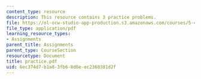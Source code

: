 ```yaml
---
content_type: resource
description: This resource contains 3 practice problems.
file: https://ol-ocw-studio-app-production.s3.amazonaws.com/courses/5-44-organometallic-chemistry-fall-2004/6ec374d7b1a83fb68d6eec2360381d2f_practice.pdf
file_type: application/pdf
learning_resource_types:
- Assignments
parent_title: Assignments
parent_type: CourseSection
resourcetype: Document
title: practice.pdf
uid: 6ec374d7-b1a8-3fb6-8d6e-ec2360381d2f
---
```


